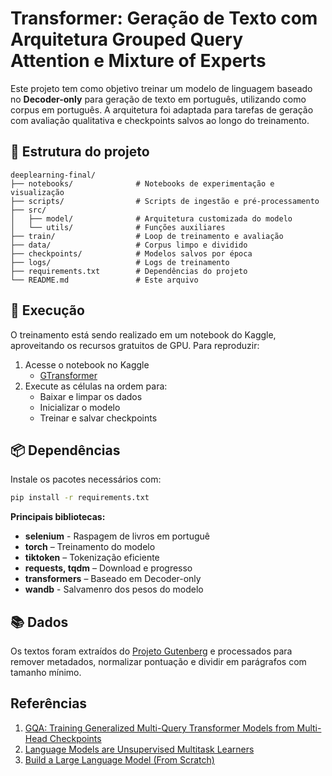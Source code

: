 # Transformer: Geração de Texto com Arquitetura Grouped Query Attention e Mixture of Experts
Este projeto tem como objetivo treinar um modelo de linguagem baseado no **Decoder-only** para geração de texto em português, utilizando como corpus em português. A arquitetura foi adaptada para tarefas de geração com avaliação qualitativa e checkpoints salvos ao longo do treinamento.

## 📁 Estrutura do projeto

```
deeplearning-final/
├── notebooks/              # Notebooks de experimentação e visualização
├── scripts/                # Scripts de ingestão e pré-processamento
├── src/
│   ├── model/              # Arquitetura customizada do modelo
│   └── utils/              # Funções auxiliares
├── train/                  # Loop de treinamento e avaliação
├── data/                   # Corpus limpo e dividido
├── checkpoints/            # Modelos salvos por época
├── logs/                   # Logs de treinamento
├── requirements.txt        # Dependências do projeto
└── README.md               # Este arquivo
```

## 🚀 Execução

O treinamento está sendo realizado em um notebook do Kaggle, aproveitando os recursos gratuitos de GPU. Para reproduzir:

1. Acesse o notebook no Kaggle
   - [GTransformer](https://www.kaggle.com/code/levidelimapjunior/treinamento-transformer)
2. Execute as células na ordem para:
   - Baixar e limpar os dados
   - Inicializar o modelo
   - Treinar e salvar checkpoints

## 📦 Dependências
Instale os pacotes necessários com:

```bash
pip install -r requirements.txt
```
**Principais bibliotecas:**
- **selenium** - Raspagem de livros em portuguê
- **torch** – Treinamento do modelo
- **tiktoken** – Tokenização eficiente
- **requests, tqdm** – Download e progresso
- **transformers** – Baseado em Decoder-only
- **wandb** - Salvamenro dos pesos do modelo

## 📚 Dados
Os textos foram extraídos do [Projeto Gutenberg](https://www.gutenberg.org/) e processados para remover metadados, normalizar pontuação e dividir em parágrafos com tamanho mínimo.

## Referências
1. [GQA: Training Generalized Multi-Query Transformer Models from Multi-Head Checkpoints](https://arxiv.org/abs/2305.13245)
2. [Language Models are Unsupervised Multitask Learners](https://cdn.openai.com/better-language-models/language_models_are_unsupervised_multitask_learners.pdf)
3. [Build a Large Language Model (From Scratch)](https://github.com/rasbt/LLMs-from-scratch)

